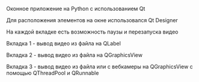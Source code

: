 Оконное приложение на Python с использованием Qt 

Для расположения элементов на окне использовался Qt Designer

На каждой вкладке есть возможность паузы и перезапуска видео
 
Вкладка 1 - вывод видео из файла на QLabel

Вкладка 2 - вывод видео из файла на QGraphicsView

Вкладка 3 - вывод видео из файла или с вебкамеры на QGraphicsView с помощью QThreadPool и QRunnable
